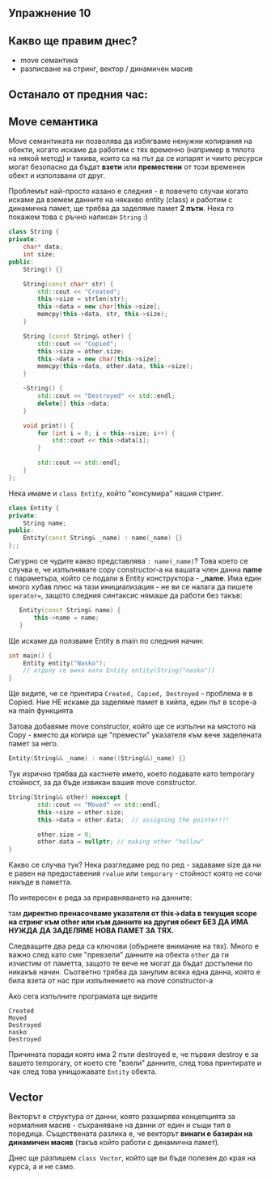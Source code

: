 ## Упражнение 10

## Какво ще правим днес?

- move семантика
- разписване на стринг, вектор / динамичен масив

## **Останало от предния час:**

## Move семантика

Move семантиката ни позволява да избягваме ненужни копирания на обекти, когато искаме да работим с тях временно (например в тялото на някой метод) и такива, които са на път да се изпарят и чиито ресурси могат безопасно да бъдат **взети** или **преместени** от този временен обект и използвани от друг.

Проблемът най-просто казано е следния - в повечето случаи когато искаме да вземем данните на някакво entity (class) и работим с динамична памет, ще трябва да заделяме памет **2 пъти**. Нека го покажем това с ръчно написан `String` :)

```c++
class String {
private:
    char* data;
    int size;
public:
    String() {}

    String(const char* str) {
        std::cout << "Created";
        this->size = strlen(str);
        this->data = new char[this->size];
        memcpy(this->data, str, this->size);
    }

    String (const String& other) {
        std::cout << "Copied";
        this->size = other.size;
        this->data = new char[this->size];
        memcpy(this->data, other.data, this->size);
    }

    ~String() {
        std::cout << "Destroyed" << std::endl;
        delete[] this->data;
    }

    void print() {
        for (int i = 0; i < this->size; i++) {
            std::cout << this->data[i];
        }

        std::cout << std::endl;
    }
};
```

Нека имаме и `class Entity`, който "консумира" нашия стринг.

```c++
class Entity {
private:
    String name;
public:
    Entity(const String& _name) : name(_name) {}
};;
```

Сигурно се чудите какво представлява `: name(_name)`?
Това което се случва е, че изпълнявате copy constructor-a на вашата член данна **name** с параметъра, който се подали в Entity конструктора - **\_name**. Има един много хубав плюс на тази инициализация - не ви се налага да пишете `operator=`, защото следния синтаксис нямаше да работи без такъв:

```c++
   Entity(const String& name) {
       this->name = name;
   }
```

Ще искаме да ползваме Entity в main по следния начин:

```c++
int main() {
    Entity entity("Nasko");
    // отдолу се вика като Entity entity(String("nasko"))
}
```

Ще видите, че се принтира `Created, Copied, Destroyed` - проблема е в Copied. Ние НЕ искаме да заделяме памет в хийпа, един път в scope-a на main функцията

Затова добавяме move constructor, който ще се изпълни на мястото на Copy - вместо да копира ще "премести" указателя към вече заделената памет за него.

```c++
Entity(String&& _name) : name((String&&)_name) {}
```

Тук изрично трябва да кастнете името, което подавате като temporary стойност, за да бъде извикан вашия move constructor.

```c++
String(String&& other) noexcept {
        std::cout << "Moved" << std::endl;
        this->size = other.size;
        this->data = other.data;  // assigning the pointer!!!

        other.size = 0;
        other.data = nullptr; // making other "hollow"
}
```

Какво се случва тук? Нека разгледаме ред по ред - задаваме size да ни е равен на предоставения `rvalue` или `temporary` - стойност която не сочи никъде в паметта.

По интересен е реда за приравняването на данните:

там **директно пренасочваме указателя от this->data в текущия scope на стринг към other или към данните на другия обект БЕЗ ДА ИМА НУЖДА ДА ЗАДЕЛЯМЕ НОВА ПАМЕТ ЗА ТЯХ.**

Следващите два реда са ключови (обърнете внимание на тях). Много е важно след като сме "превзели" данните на обекта `other` да ги изчистим от паметта, защото те вече не могат да бъдат достъпени по никакъв начин. Съответно трябва да занулим всяка една данна, която е била взета от нас при изпълнението на move constructor-а

Ако сега изпълните програмата ще видите

```
Created
Moved
Destroyed
nasko
Destroyed
```

Причината поради която има 2 пъти destroyed е, че първия destroy е за вашето temporary, от което сте "взели" данните, след това принтирате и чак след това унищожавате `Entity` обекта.

## Vector

Векторът е структура от данни, която разширява концепцията за нормалния масив - съхраняване на данни от един и същи тип в поредица. Съществената разлика е, че векторът **винаги е базиран на динамичен масив** (такъв който работи с динамична памет).

Днес ще разпишем `class Vector`, който ще ви бъде полезен до края на курса, а и не само.
